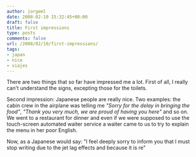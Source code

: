 ```yaml
---
author: jorgeml
date: 2008-02-10 15:32:45+00:00
draft: false
title: First impressions
type: posts
comments: false
url: /2008/02/10/first-impressions/
tags:
- japan
- nice
- viajes
---
```


There are two things that so far have impressed me a lot. First of all, I really can't understand the signs, excepting those for the toilets.

Second impression: Japanese people are really nice. Two examples: the cabin crew in the airplane was telling me _"Sorry for the delay in bringing the food"_, _"Thank you very much, we are proud of having you here"_ and so on. We went to a restaurant for dinner and even if we were supposed to use the touch-screen automated waiter service a waiter came to us to try to explain the menu in her poor English.

Now, as a Japanese would say: "I feel deeply sorry to inform you that I must stop writing due to the jet lag effects and because it is re"
